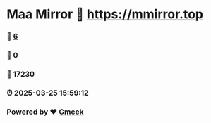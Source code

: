 # Maa Mirror :link: https://mmirror.top 
### :page_facing_up: [6](https://mmirror.top/tag.html) 
### :speech_balloon: 0 
### :hibiscus: 17230 
### :alarm_clock: 2025-03-25 15:59:12 
### Powered by :heart: [Gmeek](https://github.com/Meekdai/Gmeek)
